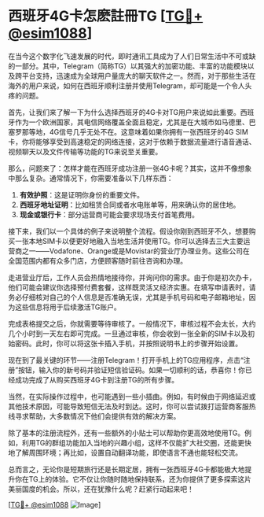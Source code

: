 # 西班牙4G卡怎麽註冊TG [[TG💪+ @esim1088](https://t.me/s/esim1088)]

在当今这个数字化飞速发展的时代，即时通讯工具成为了人们日常生活中不可或缺的一部分。其中，Telegram（简称TG）以其强大的加密功能、丰富的功能模块以及跨平台支持，迅速成为全球用户量庞大的聊天软件之一。然而，对于那些生活在海外的用户来说，如何在西班牙顺利注册并使用Telegram，却可能是一个令人头疼的问题。

首先，让我们来了解一下为什么选择西班牙的4G卡对TG用户来说如此重要。西班牙作为一个欧洲国家，其电信网络覆盖全面且稳定，尤其是在大城市如马德里、巴塞罗那等地，4G信号几乎无处不在。这意味着如果你拥有一张西班牙的4G SIM卡，你将能够享受到高速稳定的网络连接，这对于依赖于数据流量进行语音通话、视频聊天以及文件传输等功能的TG来说至关重要。

那么，问题来了：怎样才能在西班牙成功注册一张4G卡呢？其实，这并不像想象中那么复杂。通常情况下，你需要准备以下几样东西：

1. **有效护照**：这是证明你身份的重要文件。
2. **西班牙地址证明**：比如租赁合同或者水电账单等，用来确认你的居住地。
3. **现金或银行卡**：部分运营商可能会要求现场支付首笔费用。

接下来，我们以一个具体的例子来说明整个流程。假设你刚到西班牙不久，想要购买一张本地SIM卡以便更好地融入当地生活并使用TG。你可以选择去三大主要运营商之一——Vodafone、Orange或是Movistar的营业厅办理业务。这些公司在全国范围内都有众多门店，方便顾客随时前往咨询和办理。

走进营业厅后，工作人员会热情地接待你，并询问你的需求。由于你是初次办卡，他们可能会建议你选择预付费套餐，这样既灵活又经济实惠。在填写申请表时，请务必仔细核对自己的个人信息是否准确无误，尤其是手机号码和电子邮箱地址，因为这些信息将用于后续激活TG账户。

完成表格提交之后，你就需要等待审核了。一般情况下，审核过程不会太长，大约几个小时到一天左右即可完成。一旦通过审核，你会收到一张全新的SIM卡以及初始密码。此时，你可以将这张卡插入手机，并按照说明书上的步骤开始设置。

现在到了最关键的环节——注册Telegram！打开手机上的TG应用程序，点击“注册”按钮，输入你的新号码并验证短信验证码。如果一切顺利的话，恭喜你！你已经成功完成了从购买西班牙4G卡到注册TG的所有步骤。

当然，在实际操作过程中，也可能遇到一些小插曲。例如，有时候由于网络延迟或其他技术原因，可能导致短信无法及时到达。这时，你可以尝试拨打运营商客服热线寻求帮助，大多数情况下他们会提供有效的解决方案。

除了基本的注册流程外，还有一些额外的小贴士可以帮助你更高效地使用TG。例如，利用TG的群组功能加入当地的兴趣小组，这样不仅能扩大社交圈，还能更快地了解周围环境；再比如，设置自动翻译功能，即使语言不通也能轻松交流。

总而言之，无论你是短期旅行还是长期定居，拥有一张西班牙4G卡都能极大地提升你在TG上的体验。它不仅让你随时随地保持联系，还为你提供了更多探索这片美丽国度的机会。所以，还在犹豫什么呢？赶紧行动起来吧！

[[TG💪+ @esim1088](https://t.me/s/esim1088) ![Image](https://i.postimg.cc/4NQfJmqS/Snipaste-2025-05-13-00-14-12.png)]